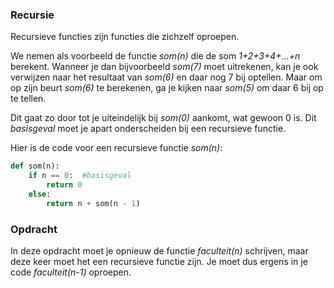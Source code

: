 ### Recursie
Recursieve functies zijn functies die zichzelf oproepen. 

We nemen als voorbeeld de functie *som(n)* die de som *1+2+3+4+...+n* berekent. Wanneer je dan bijvoorbeeld *som(7)* moet uitrekenen, kan je ook verwijzen naar het resultaat van *som(6)* en daar nog 7 bij optellen. Maar om op zijn beurt *som(6)* te berekenen, ga je kijken naar *som(5)* om daar 6 bij op te tellen.

Dit gaat zo door tot je uiteindelijk bij *som(0)* aankomt, wat gewoon 0 is. Dit *basisgeval* moet je apart onderscheiden bij een recursieve functie.

Hier is de code voor een recursieve functie *som(n)*:

```python
def som(n):
    if n == 0:  #basisgeval
        return 0
    else:
        return n + som(n - 1)
```

### Opdracht
In deze opdracht moet je opnieuw de functie *faculteit(n)* schrijven, maar deze keer moet het een recursieve functie zijn. Je moet dus ergens in je code *faculteit(n-1)* oproepen.
